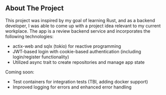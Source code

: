 ## About The Project

This project was inspired by my goal of learning Rust, and as a backend developer, I was able to come up with a project idea relevant to my current workplace. The app is a review backend service and incorporates the following technologies:

* actix-web and sqlx (tokio) for reactive programming
* JWT-based login with cookie-based authentication (including login/register functionality)
* Utilized async trait to create repositories and manage app state


Coming soon:
* Test containers for integration tests (TBI, adding docker support)
* Improved logging for errors and enhanced error handling








